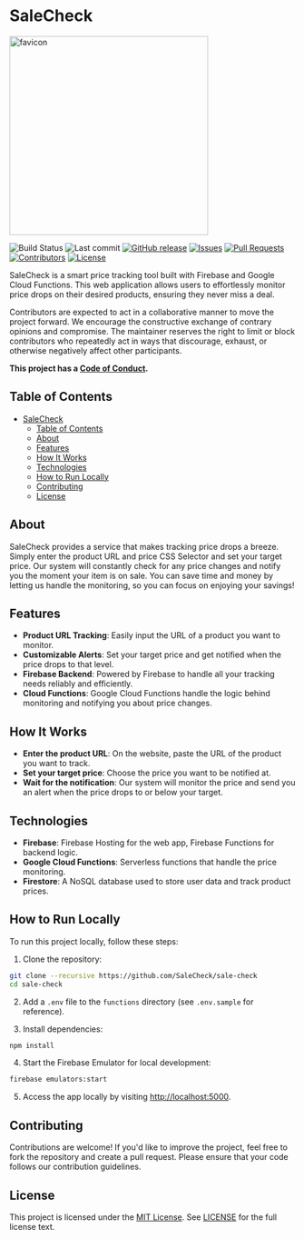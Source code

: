 # SaleCheck
<img src="https://github.com/user-attachments/assets/895be30b-0b3c-423e-9f04-85dfc5e9c5ab" alt="favicon" width="350" height="350">

![Build Status](https://img.shields.io/github/workflow/status/MathiasSchindlerCPH/sale-check/CI)
![Last commit](https://img.shields.io/github/last-commit/MathiasSchindlerCPH/sale-check)
[![GitHub release](https://img.shields.io/github/release/MathiasSchindlerCPH/sale-check.svg)](https://github.com/MathiasSchindlerCPH/sale-check/releases)
[![Issues](https://img.shields.io/github/issues/MathiasSchindlerCPH/sale-check.svg)](https://github.com/MathiasSchindlerCPH/sale-check/issues)
[![Pull Requests](https://img.shields.io/github/issues-pr/MathiasSchindlerCPH/sale-check.svg)](https://github.com/MathiasSchindlerCPH/sale-check/pulls)
[![Contributors](https://img.shields.io/github/contributors/MathiasSchindlerCPH/sale-check.svg)](https://github.com/MathiasSchindlerCPH/sale-check/graphs/contributors)
[![License](https://img.shields.io/github/license/MathiasSchindlerCPH/sale-check.svg)](https://opensource.org/licenses/MIT)

SaleCheck is a smart price tracking tool built with Firebase and Google Cloud Functions. This web application allows users to effortlessly monitor price drops on their desired products, ensuring they never miss a deal.

Contributors are expected to act in a collaborative manner to move the project forward. We encourage the constructive exchange of contrary opinions and compromise. The maintainer reserves the right to limit or block contributors who repeatedly act in ways that discourage, exhaust, or otherwise negatively affect other participants.

**This project has a [Code of Conduct](./CODE_OF_CONDUCT.md).**

## Table of Contents
- [SaleCheck](#salecheck)
  - [Table of Contents](#table-of-contents)
  - [About](#about)
  - [Features](#features)
  - [How It Works](#how-it-works)
  - [Technologies](#technologies)
  - [How to Run Locally](#how-to-run-locally)
  - [Contributing](#contributing)
  - [License](#license)

## About
SaleCheck provides a service that makes tracking price drops a breeze. Simply enter the product URL and price CSS Selector and set your target price. Our system will constantly check for any price changes and notify you the moment your item is on sale. You can save time and money by letting us handle the monitoring, so you can focus on enjoying your savings!


## Features
- **Product URL Tracking**: Easily input the URL of a product you want to monitor.
- **Customizable Alerts**: Set your target price and get notified when the price drops to that level.
- **Firebase Backend**: Powered by Firebase to handle all your tracking needs reliably and efficiently.
- **Cloud Functions**: Google Cloud Functions handle the logic behind monitoring and notifying you about price changes.

## How It Works
- **Enter the product URL**: On the website, paste the URL of the product you want to track.
- **Set your target price**: Choose the price you want to be notified at.
- **Wait for the notification**: Our system will monitor the price and send you an alert when the price drops to or below your target.

## Technologies
- **Firebase**: Firebase Hosting for the web app, Firebase Functions for backend logic.
- **Google Cloud Functions**: Serverless functions that handle the price monitoring.
- **Firestore**: A NoSQL database used to store user data and track product prices.

## How to Run Locally
To run this project locally, follow these steps:

1. Clone the repository:
```bash
git clone --recursive https://github.com/SaleCheck/sale-check
cd sale-check
```

2. Add a `.env` file to the `functions` directory (see `.env.sample` for reference).

3. Install dependencies:
```bash
npm install
```

4. Start the Firebase Emulator for local development:
```bash
firebase emulators:start
```

5. Access the app locally by visiting [http://localhost:5000](http://localhost:5000).

## Contributing
Contributions are welcome! If you'd like to improve the project, feel free to fork the repository and create a pull request. Please ensure that your code follows our contribution guidelines.

## License
This project is licensed under the [MIT License](https://opensource.org/licenses/MIT). See [LICENSE](./LICENSE) for the full
license text. 
